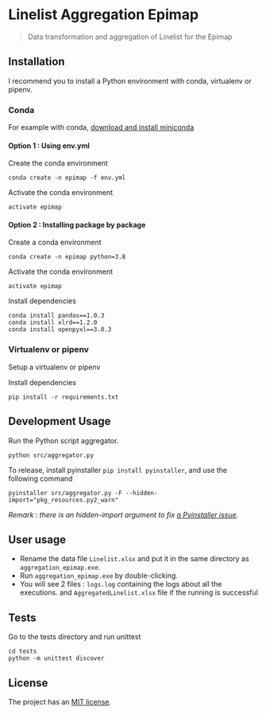 # Linelist Aggregation Epimap
> Data transformation and aggregation of Linelist for the Epimap

## Installation

I recommend you to install a Python environment with conda, virtualenv or pipenv.

### Conda
For example with conda, 
[download and install miniconda](https://docs.conda.io/en/latest/miniconda.html)

#### Option 1 : Using env.yml
Create the conda environment
```
conda create -n epimap -f env.yml
```

Activate the conda environment
```
activate epimap
```

#### Option 2 : Installing package by package
Create a conda environment
```
conda create -n epimap python=3.8
```

Activate the conda environment
```
activate epimap
```

Install dependencies
```
conda install pandas==1.0.3
conda install xlrd==1.2.0
conda install openpyxl==3.0.3
```

### Virtualenv or pipenv

Setup a virtualenv or pipenv

Install dependencies
```
pip install -r requirements.txt
````

## Development Usage

Run the Python script aggregator.

```
python src/aggregator.py 
```

To release, install pyinstaller `pip install pyinstaller`, and use the following command

````
pyinstaller src/aggregator.py -F --hidden-import="pkg_resources.py2_warn"
````

*Remark : there is an hidden-import argument to fix
[a Pyinstaller issue](https://github.com/pypa/setuptools/issues/1963).*

## User usage

- Rename the data file `Linelist.xlsx` and put it in the same directory as 
`aggregation_epimap.exe`.
- Run `aggregation_epimap.exe` by double-clicking.
- You will see 2 files : `logs.log` containing the logs about all the executions.
and `AggregatedLinelist.xlsx` file if the running is successful

## Tests

Go to the tests directory and run unittest
```
cd tests
python -m unittest discover
```

## License

The project has an [MIT license](Licence.md).
